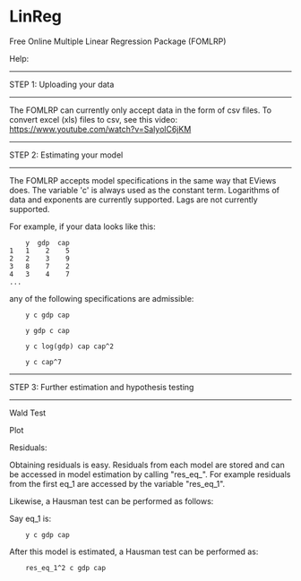 LinReg
======

Free Online Multiple Linear Regression Package (FOMLRP)

Help:

**********************************************************************************************************************
STEP 1: Uploading your data
**********************************************************************************************************************

The FOMLRP can currently only accept data in the form of csv files. 
To convert excel (xls) files to csv, see this video: https://www.youtube.com/watch?v=SalyolC6jKM

**********************************************************************************************************************
STEP 2: Estimating your model
**********************************************************************************************************************

The FOMLRP accepts model specifications in the same way that EViews does. The variable 'c' is always used as the
constant term. Logarithms of data and exponents are currently supported. Lags are not currently supported.

For example, if your data looks like this:

        y  gdp  cap
    1   1    2    5
    2   2    3    9
    3   8    7    2
    4   3    4    7
    ...
    
any of the following specifications are admissible:

        y c gdp cap

        y gdp c cap

        y c log(gdp) cap cap^2

        y c cap^7

**********************************************************************************************************************
STEP 3: Further estimation and hypothesis testing
**********************************************************************************************************************


Wald Test

Plot

Residuals:

Obtaining residuals is easy. Residuals from each model are stored and can be accessed in model estimation 
by calling "res_eq_<model number>". For example residuals from the first eq_1 are accessed by the variable "res_eq_1".

Likewise, a Hausman test can be performed as follows:

Say eq_1 is:

        y c gdp cap
        
After this model is estimated, a Hausman test can be performed as:

        res_eq_1^2 c gdp cap

